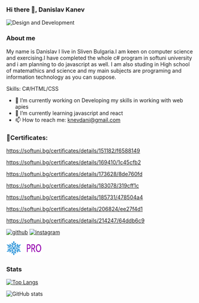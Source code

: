 ### Hi there 👋, Danislav Kanev

![Design and Development](https://i0.wp.com/softwareengineeringdaily.com/wp-content/uploads/2021/09/GitHub_logo.png?fit=1200%2C513&ssl=1)

### About me
My name is Danislav I live in Sliven Bulgaria.I am keen on computer science and exercising.I have completed the whole c# program in softuni university and i am planning to do javascript as well.
I am also studing in High school of matemathics and science and my main subjects are programing and information technology as you can suppose.

Skills: C#/HTML/CSS

- 🔭 I’m currently working on Developing my skills in working with web apies 
- 🌱 I’m currently learning javascript and react 
- 📫 How to reach me: knevdani@gmail.com

### 📑Certificates:
https://softuni.bg/certificates/details/151182/f6588149

https://softuni.bg/certificates/details/169410/1c45cfb2

https://softuni.bg/certificates/details/173628/8de760fd

https://softuni.bg/certificates/details/183078/319cff1c

https://softuni.bg/certificates/details/185731/478504a4

https://softuni.bg/certificates/details/206824/ee27f4d1

https://softuni.bg/certificates/details/214247/64ddb6c9



[<img src='https://cdn.jsdelivr.net/npm/simple-icons@3.0.1/icons/github.svg' alt='github' height='40'>](https://github.com/Drexysw)  [<img src='https://cdn.jsdelivr.net/npm/simple-icons@3.0.1/icons/instagram.svg' alt='instagram' height='40'>](https://www.instagram.com/_denkata.sw_/)  

<a href='https://archiveprogram.github.com/'><img src='https://raw.githubusercontent.com/acervenky/animated-github-badges/master/assets/acbadge.gif' width='40' height='40'></a> <a href='https://github.com/pricing'><img src='https://raw.githubusercontent.com/acervenky/animated-github-badges/master/assets/pro.gif' width='40' height='40'></a> 

### Stats
[![Top Langs](https://github-readme-stats.vercel.app/api/top-langs/?username=Drexysw)](https://github.com/anuraghazra/github-readme-stats)

![GitHub stats](https://github-readme-stats.vercel.app/api?username=Drexysw&show_icons=true&count_private=true)  

